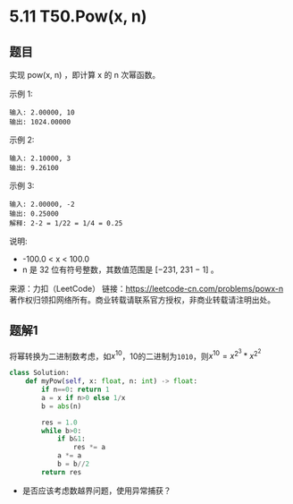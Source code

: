 # 5.11 T50.Pow(x, n)

## 题目
实现 pow(x, n) ，即计算 x 的 n 次幂函数。

示例 1:
```
输入: 2.00000, 10
输出: 1024.00000
```
示例 2:
```
输入: 2.10000, 3
输出: 9.26100
```
示例 3:
```
输入: 2.00000, -2
输出: 0.25000
解释: 2-2 = 1/22 = 1/4 = 0.25
```
说明:
- -100.0 < x < 100.0
- n 是 32 位有符号整数，其数值范围是 [−231, 231 − 1] 。

来源：力扣（LeetCode）
链接：https://leetcode-cn.com/problems/powx-n
著作权归领扣网络所有。商业转载请联系官方授权，非商业转载请注明出处。


## 题解1
将幂转换为二进制数考虑，如$x^{10}$，10的二进制为`1010`，则$x^{10} = x^{2^3} * x^{2^2}$

```python
class Solution:
    def myPow(self, x: float, n: int) -> float:
        if n==0: return 1
        a = x if n>0 else 1/x
        b = abs(n)

        res = 1.0
        while b>0:
            if b&1:
                res *= a
            a *= a
            b = b//2
        return res
```

- 是否应该考虑数越界问题，使用异常捕获？

